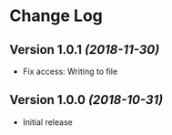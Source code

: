 Change Log
==========
Version 1.0.1 *(2018-11-30)*
-------------------------------
* Fix access: Writing to file

Version 1.0.0 *(2018-10-31)*
-------------------------------
* Initial release
